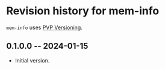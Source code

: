 # Revision history for mem-info

`mem-info` uses [PVP Versioning][1].

## 0.1.0.0 -- 2024-01-15

* Initial version.

[1]: https://pvp.haskell.org

